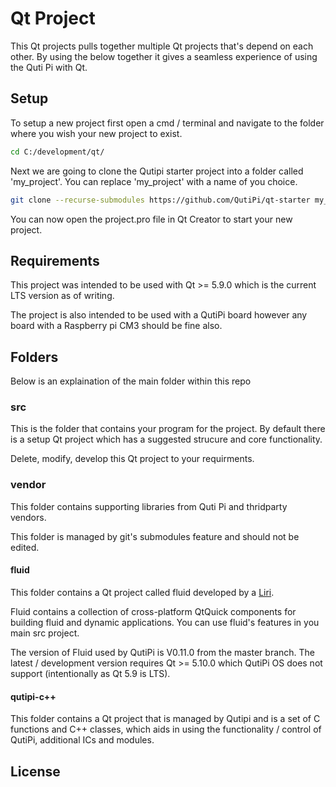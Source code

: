 # Qt Project

This Qt projects pulls together multiple Qt projects that's depend on each other. By using the below together it gives a seamless experience of using the Quti Pi with Qt.

## Setup

To setup a new project first open a cmd / terminal and navigate to the folder where you wish your new project to exist.

```bash
cd C:/development/qt/
```

 Next we are going to clone the Qutipi starter project into a folder called 'my_project'. You can replace 'my_project' with a name of you choice.

```bash
git clone --recurse-submodules https://github.com/QutiPi/qt-starter my_project
```

You can now open the project.pro file in Qt Creator to start your new project.

## Requirements

This project was intended to be used with Qt >= 5.9.0 which is the current LTS version as of writing.

The project is also intended to be used with a QutiPi board however any board with a Raspberry pi CM3 should be fine also.

## Folders

Below is an explaination of the main folder within this repo

### src

This is the folder that contains your program for the project. By default there is a setup Qt project which has a suggested strucure and core functionality.

Delete, modify, develop this Qt project to your requirments.

### vendor

This folder contains supporting libraries from Quti Pi and thridparty vendors.

This folder is managed by git's submodules feature and should not be edited.

#### fluid

This folder contains a Qt project called fluid developed by a [Liri](https://liri.io/).

Fluid contains a collection of cross-platform QtQuick components for building fluid and dynamic applications. You can use fluid's features in you main src project.

The version of Fluid used by QutiPi is V0.11.0 from the master branch. The latest / development version requires Qt >= 5.10.0 which QutiPi OS does not support (intentionally as Qt 5.9 is LTS).  


#### qutipi-c++

This folder contains a Qt project that is managed by Qutipi and is a set of C functions and C++ classes, which aids in using the functionality / control of QutiPi, additional ICs and modules.

## License



